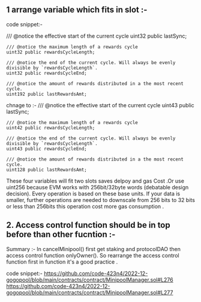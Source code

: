 ## 1 arrange variable which fits in slot :-

code snippet:-

/// @notice the effective start of the current cycle
	uint32 public lastSync;

	/// @notice the maximum length of a rewards cycle
	uint32 public rewardsCycleLength;

	/// @notice the end of the current cycle. Will always be evenly divisible by `rewardsCycleLength`.
	uint32 public rewardsCycleEnd;

	/// @notice the amount of rewards distributed in a the most recent cycle.
	uint192 public lastRewardsAmt;

chnage to :-
/// @notice the effective start of the current cycle
	uint43 public lastSync;

	/// @notice the maximum length of a rewards cycle
	uint42 public rewardsCycleLength;

	/// @notice the end of the current cycle. Will always be evenly divisible by `rewardsCycleLength`.
	uint43 public rewardsCycleEnd;

	/// @notice the amount of rewards distributed in a the most recent cycle.
	uint128 public lastRewardsAmt;                             
    
These four variables will fit two slots saves delpoy and gas Cost .Or use uint256 because  EVM works with 256bit/32byte words (debatable design decision). Every operation is based on these base units. If your data is smaller, further operations are needed to downscale from 256 bits to 32 bits or less than 256bits this operation cost more gas consumption . 

## 2. Access control function should be in top before than other fucntion :-

Summary :-
In cancelMinipool() first get staking and protocolDAO then access control function onlyOwner(). So rearrange the access control function first in function it's a good practice . 

code snippet:-
https://github.com/code-423n4/2022-12-gogopool/blob/main/contracts/contract/MinipoolManager.sol#L276
https://github.com/code-423n4/2022-12-gogopool/blob/main/contracts/contract/MinipoolManager.sol#L277

